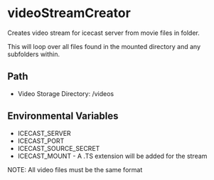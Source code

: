 # videoStreamCreator
 Creates video stream for icecast server from movie files in folder.
 
 This will loop over all files found in the mounted directory and any subfolders within.
 
## Path
- Video Storage Directory: /videos

## Environmental Variables
- ICECAST_SERVER
- ICECAST_PORT
- ICECAST_SOURCE_SECRET
- ICECAST_MOUNT - A .TS extension will be added for the stream

NOTE: All video files must be the same format
